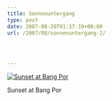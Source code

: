 ```yaml
---
title: Sonnenuntergang
type: post
date: 2007-08-20T01:37:19+00:00
url: /2007/08/sonnenuntergang-2/




---
```

<div class="flickr">
  <a href="http://www.flickr.com/photos/schreibblogade/1183786792/" title="Sunset at Bang Por"><img src="//farm2.static.flickr.com/1064/1183786792_b8dc6ee18a.jpg" alt="Sunset at Bang Por" /></a></p>

  <p>
    Sunset at Bang Por
  </p>
</div>
